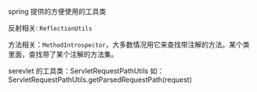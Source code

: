 
spring 提供的方便使用的工具类

反射相关: `ReflectionUtils`

方法相关：`MethodIntrospector`，大多数情况用它来查找带注解的方法。某个类里面，查找带了某个注解的方法集。

serevlet 的工具类：ServletRequestPathUtils   如：ServletRequestPathUtils.getParsedRequestPath(request)


